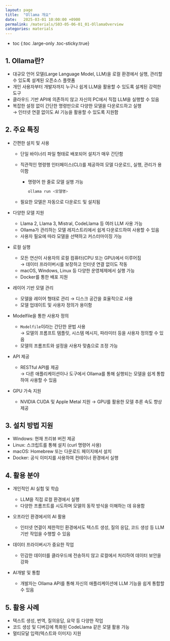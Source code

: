 ```yaml
---
layout: page
title:  "Ollama 개요"
date:   2025-03-01 10:00:00 +0900
permalink: /materials/S03-05-06-01_01-OllamaOverview
categories: materials
---
```

* toc
{:toc .large-only .toc-sticky:true}


## 1. Ollama란?
- 대규모 언어 모델(Large Language Model, LLM)을 로컬 환경에서 실행, 관리할 수 있도록 설계된 오픈소스 플랫폼
- 개인 사용자부터 개발자까지 누구나 쉽게 LLM을 활용할 수 있도록 설계된 강력한 도구
- 클라우드 기반 API에 의존하지 않고 자신의 PC에서 직접 LLM을 실행할 수 있음
- 복잡한 설정 없이 간단한 명령만으로 다양한 모델을 다운로드하고 실행<br>→ 인터넷 연결 없이도 AI 기능을 활용할 수 있도록 지원함

## 2. 주요 특징
- 간편한 설치 및 사용
    - 단일 바이너리 파일 형태로 배포되어 설치가 매우 간단함
    - 직관적인 명령행 인터페이스(CLI)를 제공하여 모델 다운로드, 실행, 관리가 용이함
        - 명령어 한 줄로 모델 실행 가능

            ```bash
            ollama run <모델명>
            ```

    - 필요한 모델은 자동으로 다운로드 및 설치됨
    
- 다양한 모델 지원
    - Llama 2, Llama 3, Mistral, CodeLlama 등 여러 LLM 사용 가능
    - Ollama가 관리하는 모델 레지스트리에서 쉽게 다운로드하여 사용할 수 있음
    - 사용자 필요에 따라 모델을 선택하고 커스터마이징 가능

- 로컬 실행
    - 모든 연산이 사용자의 로컬 컴퓨터(CPU 또는 GPU)에서 이루어짐<br>→ 데이터 프라이버시를 보장하고 인터넷 연결 없이도 작동
    - macOS, Windows, Linux 등 다양한 운영체제에서 실행 가능
    - Docker를 통한 배포 지원

- 레이어 기반 모델 관리
    - 모델을 레이어 형태로 관리 → 디스크 공간을 효율적으로 사용
    - 모델 업데이트 및 사용자 정의가 용이함

- Modelfile을 통한 사용자 정의
    - `Modelfile`이라는 간단한 문법 사용<br>→ 모델의 프롬프트 템플릿, 시스템 메시지, 파라미터 등을 사용자 정의할 수 있음
    - 모델의 프롬프트와 설정을 사용자 맞춤으로 조정 가능

- API 제공
    - RESTful API를 제공<br>→ 다른 애플리케이션이나 도구에서 Ollama를 통해 실행되는 모델을 쉽게 통합하여 사용할 수 있음

- GPU 가속 지원
    - NVIDIA CUDA 및 Apple Metal 지원 → GPU를 활용한 모델 추론 속도 향상 제공

## 3. 설치 방법 지원
- Windows: 현재 프리뷰 버전 제공
- Linux: 스크립트를 통해 설치 (curl 명령어 사용)
- macOS: Homebrew 또는 다운로드 페이지에서 설치
- Docker: 공식 이미지를 사용하여 컨테이너 환경에서 실행
    
## 4. 활용 분야
- 개인적인 AI 실험 및 학습
    - LLM을 직접 로컬 환경에서 실행
    - 다양한 프롬프트를 시도하며 모델의 동작 방식을 이해하는 데 유용함

- 오프라인 환경에서의 AI 활용
    - 인터넷 연결이 제한적인 환경에서도 텍스트 생성, 질의 응답, 코드 생성 등 LLM 기반 작업을 수행할 수 있음

- 데이터 프라이버시가 중요한 작업
    - 민감한 데이터를 클라우드에 전송하지 않고 로컬에서 처리하여 데이터 보안을 강화

- AI개발 및 통합
    - 개발자는 Ollama API를 통해 자신의 애플리케이션에 LLM 기능을 쉽게 통합할 수 있음

## 5. 활용 사례
- 텍스트 생성, 번역, 질의응답, 요약 등 다양한 작업
- 코드 생성 및 디버깅에 특화된 CodeLlama 같은 모델 활용 가능
- 멀티모달 입력(텍스트와 이미지) 지원